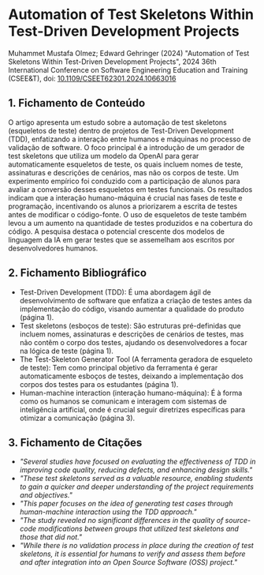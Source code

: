 # Automation of Test Skeletons Within Test-Driven Development Projects

Muhammet Mustafa Olmez; Edward Gehringer (2024) "Automation of Test Skeletons Within Test-Driven Development Projects", 2024 36th International Conference on Software Engineering Education and Training (CSEE&T), doi: [10.1109/CSEET62301.2024.10663016](https://doi.org/10.1109/CSEET62301.2024.10663016)

## 1. Fichamento de Conteúdo

O artigo apresenta um estudo sobre a automação de test skeletons (esqueletos de teste) dentro de projetos de Test-Driven Development (TDD), enfatizando a interação entre humanos e máquinas no processo de validação de software. O foco principal é a introdução de um gerador de test skeletons que utiliza um modelo da OpenAI para gerar automaticamente esqueletos de teste, os quais incluem nomes de teste, assinaturas e descrições de cenários, mas não os corpos de teste. Um experimento empírico foi conduzido com a participação de alunos para avaliar a conversão desses esqueletos em testes funcionais. Os resultados indicam que a interação humano-máquina é crucial nas fases de teste e programação, incentivando os alunos a priorizarem a escrita de testes antes de modificar o código-fonte. O uso de esqueletos de teste também levou a um aumento na quantidade de testes produzidos e na cobertura do código. A pesquisa destaca o potencial crescente dos modelos de linguagem da IA em gerar testes que se assemelham aos escritos por desenvolvedores humanos.

## 2. Fichamento Bibliográfico

* Test-Driven Development (TDD): É uma abordagem ágil de desenvolvimento de software que enfatiza a criação de testes antes da implementação do código, visando aumentar a qualidade do produto (página 1).
* Test skeletons (esboços de teste): São estruturas pré-definidas que incluem nomes, assinaturas e descrições de cenários de testes, mas não contêm o corpo dos testes, ajudando os desenvolvedores a focar na lógica de teste (página 1).
* The Test-Skeleton Generator Tool (A ferramenta geradora de esqueleto de teste): Tem como principal objetivo da ferramenta é gerar automaticamente esboços de testes, deixando a implementação dos corpos dos testes para os estudantes (página 1).
* Human-machine interaction (interação humano-máquina): É à forma como os humanos se comunicam e interagem com sistemas de inteligência artificial, onde é crucial seguir diretrizes específicas para otimizar a comunicação (página 3).

## 3. Fichamento de Citações
* _"Several studies have focused on evaluating the effectiveness of TDD in improving code quality, reducing defects, and enhancing design skills."_
* _"These test skeletons served as a valuable resource, enabling students to gain a quicker and deeper understanding of the project requirements and objectives."_
* _"This paper focuses on the idea of generating test cases through human-machine interaction using the TDD approach."_
* _"The study revealed no significant differences in the quality of source-code modifications between groups that utilized test skeletons and those that did not."_
* _"While there is no validation process in place during the creation of test skeletons, it is essential for humans to verify and assess them before and after integration into an Open Source Software (OSS) project."_

